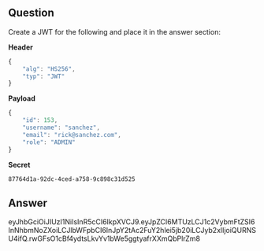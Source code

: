## Question

Create a JWT for the following and place it in the answer section:

**Header**
```js
{
    "alg": "HS256",
    "typ": "JWT"
}
```

**Payload**
```js
{
    "id": 153,
    "username": "sanchez",
    "email": "rick@sanchez.com",
    "role": "ADMIN"
}
```

**Secret**
```
87764d1a-92dc-4ced-a758-9c898c31d525
```

## Answer
eyJhbGciOiJIUzI1NiIsInR5cCI6IkpXVCJ9.eyJpZCI6MTUzLCJ1c2VybmFtZSI6InNhbmNoZXoiLCJlbWFpbCI6InJpY2tAc2FuY2hlei5jb20iLCJyb2xlIjoiQURNSU4ifQ.rwGFsO1cBf4ydtsLkvYv1bWe5ggtyafrXXmQbPlrZm8
